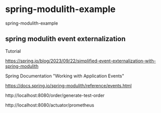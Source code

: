 # spring-modulith-example
spring-modulith-example

## spring modulith event externalization

Tutorial

https://spring.io/blog/2023/09/22/simplified-event-externalization-with-spring-modulith

Spring Documentation "Working with Application Events"

https://docs.spring.io/spring-modulith/reference/events.html


http://localhost:8080/order/generate-test-order

http://localhost:8080/actuator/prometheus